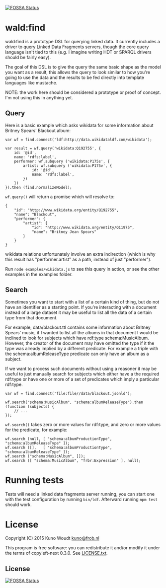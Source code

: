 [![FOSSA Status](https://app.fossa.io/api/projects/git%2Bgithub.com%2Fwarpr%2Fwald-find-old.svg?type=shield)](https://app.fossa.io/projects/git%2Bgithub.com%2Fwarpr%2Fwald-find-old?ref=badge_shield)


wald:find
=========

wald:find is a prototype DSL for querying linked data.  It currently includes a driver to
query Linked Data Fragments servers, though the core query language isn't tied to this
(e.g. I imagine writing HDT or SPARQL drivers should be fairly easy).

The goal of this DSL is to give the query the same basic shape as the model you want as a
result, this allows the query to look similar to how you're going to use the data and the
results to be fed directly into template languages like mustache.

NOTE: the work here should be considered a prototype or proof of concept.  I'm not using
this in anything yet.

Query
-----

Here is a basic example which asks wikidata for some information about Britney Spears' Blackout
album:

    var wf = find.connect('ldf:http://data.wikidataldf.com/wikidata');

    var result = wf.query('wikidata:Q192755', {
        id: '@id',
        name: 'rdfs:label',
        performer: wf.subquery ('wikidata:P175s', {
            artist: wf.subquery ('wikidata:P175v', {
                id: '@id',
                name: 'rdfs:label',
            })
        })
    }).then (find.normalizeModel);

`wf.query()` will return a promise which will resolve to:

    {
        "id": "http://www.wikidata.org/entity/Q192755",
        "name": "Blackout",
        "performer": {
            "artist": {
                "id": "http://www.wikidata.org/entity/Q11975",
                "name": "Britney Jean Spears"
            }
        }
    }

wikidata relations unfortunately involve an extra indirection (which is why this result
has "performer.artist" as a path, instead of just "performer").

Run `node examples/wikidata.js` to see this query in action, or see the other examples
in the examples folder.


Search
------

Sometimes you want to start with a list of a certain kind of thing, but do not have an
identifier as a starting point.  If you're interacting with a document instead of a large
dataset it may be useful to list all the data of a certain type from that document.

For example, data/blackout.ttl contains some information about Britney Spears' music, if I
wanted to list all the albums in that document I would be inclined to look for subjects
which have rdf:type schema:MusicAlbum.  However, the creator of the document may have
omitted the type if it the type was already implied by a different predicate.  For example a
triple with the schema:albumReleaseType predicate can only have an album as a subject.

If we want to process such documents without using a reasoner it may be useful to just
manually search for subjects which either have a the required rdf:type or have one or
more of a set of predicates which imply a particular rdf:type.

    var wf = find.connect('file:file//data/blackout.jsonld');

    wf.search("schema:MusicAlbum", "schema:albumReleaseType").then (function (subjects) {
        // ...
    });


`wf.search()` takes zero or more values for rdf:type, and zero or more values for the
predicate, for example:

    wf.search (null, [ "schema:albumProductionType", "schema:albumReleaseType" ]);
    wf.search ([],   [ "schema:albumProductionType", "schema:albumReleaseType" ]);
    wf.search ("schema:MusicAlbum", []);
    wf.search ([ "schema:MusicAlbum", "frbr:Expression" ], null);


Running tests
=============

Tests will need a linked data fragments server running, you can start one with the test
configuration by running `bin/ldf`.  Afterward running `npm test` should work.


License
=======

Copyright (C) 2015  Kuno Woudt <kuno@frob.nl>

This program is free software: you can redistribute it and/or modify
it under the terms of copyleft-next 0.3.0.  See [LICENSE.txt](LICENSE.txt).


## License
[![FOSSA Status](https://app.fossa.io/api/projects/git%2Bgithub.com%2Fwarpr%2Fwald-find-old.svg?type=large)](https://app.fossa.io/projects/git%2Bgithub.com%2Fwarpr%2Fwald-find-old?ref=badge_large)